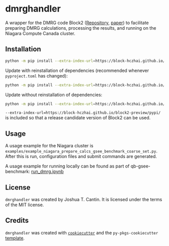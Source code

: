 # dmrghandler

A wrapper for the DMRG code Block2 ([Repository](https://github.com/block-hczhai/block2-preview), [paper](https://doi.org/10.1063/5.0180424)) to facilitate preparing DMRG calculations, processing the results, and running on the Niagara Compute Canada cluster.

## Installation

```bash
python -m pip install --extra-index-url=https://block-hczhai.github.io/block2-preview/pypi/ git+https://github.com/jtcantin/dmrghandler
```

Update with reinstallation of dependencies (recommended whenever `pyproject.toml` has changed):
```bash
python -m pip install --extra-index-url=https://block-hczhai.github.io/block2-preview/pypi/ --force-reinstall git+https://github.com/jtcantin/dmrghandler
```

Update without reinstallation of dependencies:
```bash
python -m pip install --extra-index-url=https://block-hczhai.github.io/block2-preview/pypi/ --force-reinstall --no-deps git+https://github.com/jtcantin/dmrghandler
```

`--extra-index-url=https://block-hczhai.github.io/block2-preview/pypi/` is included so that a release candidate version of Block2 can be used.

## Usage

A usage example for the Niagara cluster is `examples/example_niagara_prepare_calcs_gsee_benchmark_coarse_set.py`. After this is run, configuration files and submit commands are generated. 

A usage example for running locally can be found as part of qb-gsee-benchmark: [run_dmrg.ipynb](https://github.com/isi-usc-edu/qb-gsee-benchmark/blob/main/examples/run_dmrg.ipynb)

## License

`dmrghandler` was created by Joshua T. Cantin. It is licensed under the terms of the MIT license.

## Credits

`dmrghandler` was created with [`cookiecutter`](https://cookiecutter.readthedocs.io/en/latest/) and the `py-pkgs-cookiecutter` [template](https://github.com/py-pkgs/py-pkgs-cookiecutter).
